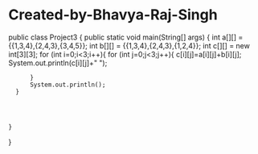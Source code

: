 # Created-by-Bhavya-Raj-Singh
public class Project3 {
    public static void main(String[] args) {
      int a[][] = {{1,3,4},{2,4,3},{3,4,5}};
      int b[][] = {{1,3,4},{2,4,3},{1,2,4}};
      int c[][] = new int[3][3];
      for (int i=0;i<3;i++){
          for (int j=0;j<3;j++){
              c[i][j]=a[i][j]+b[i][j];
              System.out.println(c[i][j]+" ");

          }
          System.out.println();
      }
     

        
       
    }
}
